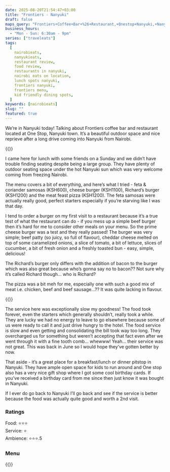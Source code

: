 ```yaml
---
date: 2025-08-20T21:54:47+03:00
title: "Frontiers - Nanyuki"
draft: false
maps_query: "Frontiers+Coffee+Bar+%26+Restaurant,+Onestop+Nanyuki,+Nanyuki"
business_hours:
  - "Mon - Sun: 6:30am - 9pm"
series: ["traveleats"]
tags:
  [
    nairobieats,
    nanyukieats,
    restaurant review,
    food review,
    restaurants in nanyuki,
    nairobi eats on location,
    lunch spots nanyuki,
    frontiers nanyuki,
    frontiers menu,
    kid friendly dining spots,
  ]
keywords: [nairobieats]
slug: ""
featured: true
---
```


We’re in Nanyuki today! Talking about Frontiers coffee bar and restaurant located at One Stop, Nanyuki town. It’s a beautiful outdoor space and nice reprieve after a long drive coming into Nanyuki from Nairobi.

{{<image-gallery key="frontiers" titles="frontiers-01 frontiers-02 frontiers-03">}}

I came here for lunch with some friends on a Sunday and we didn’t have trouble finding seating despite being a large group. They have plenty of outdoor seating space under the hot Nanyuki sun which was very welcome coming from freezing Nairobi.

The menu covers a bit of everything, and here’s what I tried - feta & coriander samosas (KSH600), cheese burger (KSH1100), Richard’s burger (KSH1200) and the meat feast pizza (KSH1200). The feta samosas were actually really good, perfect starters especially if you’re starving like I was that day.

I tend to order a burger on my first visit to a restaurant because it’s a true test of what the restaurant can do - if you mess up a simple beef burger then it’s hard for me to consider other meals on your menu. So the prime cheese burger was a test and they really passed! The burger was very simple; beef patty (so juicy, so full of flavour), cheddar cheese melted on top of some caramelized onions, a slice of tomato, a bit of lettuce, slices of cucumber, a bit of fresh onion and a freshly toasted bun - easy, simple, delicious!

The Richard’s burger only differs with the addition of bacon to the burger which was also great because who’s gonna say no to bacon?? Not sure why it’s called Richard though… who is Richard?

The pizza was a bit meh for me, especially one with such a good mix of meat i.e. chicken, beef and beef sausage…?? It was quite lacking in flavour.

{{<image-gallery key="frontiers" titles="frontiers-04 frontiers-05 frontiers-06 frontiers-07 ">}}

The service here was exceptionally slow my goodness! The food took forever, even the starters which generally shouldn’t, really took a while. They are lucky we had no energy to leave to go elsewhere because some of us were ready to call it and just drive hungry to the hotel. The food service is slow and even getting and consolidating the bill took way too long. They overcharged us for something but weren’t accepting that fact even after we went through it with a fine tooth comb… whewww! Yeah… their service was not great. This was back in June so I would hope they’ve gotten better by now.

That aside - it’s a great place for a breakfast/lunch or dinner pitstop in Nanyuki. They have ample open space for kids to run around and One stop also has a very nice gift shop where I got some cool birthday cards. If you’ve received a birthday card from me since then just know it was bought in Nanyuki.

If I ever do go back to Nanyuki I’ll go back and see if the service is better because the food was actually quite good and worth a 2nd visit.

### Ratings

Food: ⭐️⭐️⭐️<br>
Service: ⭐️️<br>
Ambience: ⭐⭐️⭐️.5<br>

### Menu

{{<remote-image-gallery key="frontiers-menu">}}
